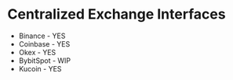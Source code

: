 # Centralized Exchange Interfaces






- Binance - YES
- Coinbase - YES
- Okex - YES
- BybitSpot - WIP
- Kucoin - YES

